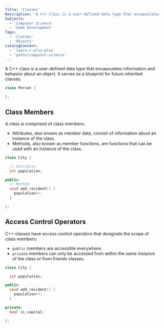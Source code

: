 ```yaml
---
Title: 'Classes'
Description: 'A C++ class is a user-defined data type that encapsulates information and behavior about an object. It serves as a blueprint for future inherited classes. cpp class Person { };  A class is comprised of class members: - Attributes, also known as member data, consist of information about an instance of the class.'
Subjects:
  - 'Computer Science'
  - 'Game Development'
Tags:
  - 'Classes'
  - 'Objects'
CatalogContent:
  - 'learn-c-plus-plus'
  - 'paths/computer-science'
---
```


A C++ class is a user-defined data type that encapsulates information and behavior about an object. It serves as a blueprint for future inherited classes.

```cpp
class Person {

};
```

## Class Members

A class is comprised of class members:

- Attributes, also known as member data, consist of information about an instance of the class.
- Methods, also known as member functions, are functions that can be used with an instance of the class.

```cpp
class City {

  // Attribute
  int population;

public:
  // Method
  void add_resident() {
    population++;
  }

};
```

## Access Control Operators

C++ classes have access control operators that designate the scope of class members:

- `public` members are accessible everywhere.
- `private` members can only be accessed from within the same instance of the class or from friends classes.

```cpp
class City {

  int population;

public:
  void add_resident() {
    population++;
  }

private:
  bool is_capital;

};
```
